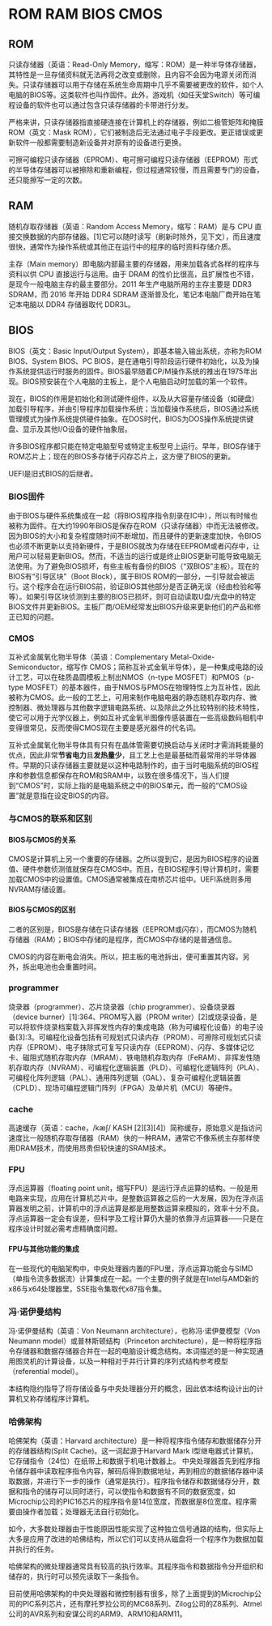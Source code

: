 # ROM RAM BIOS CMOS
## ROM
只读存储器（英语：Read-Only Memory，缩写：ROM）是一种半导体存储器，其特性是一旦存储资料就无法再将之改变或删除，且内容不会因为电源关闭而消失。只读存储器可以用于存储在系统生命周期中几乎不需要被更改的软件，如个人电脑的BIOS等。这类软件也叫作固件。此外，游戏机（如任天堂Switch）等可编程设备的软件也可以通过包含只读存储器的卡带进行分发。

严格来讲，只读存储器指直接硬连接在计算机上的存储器，例如二极管矩阵和掩膜ROM（英文：Mask ROM），它们被制造后无法通过电子手段更改。更正错误或更新软件一般都需要制造新设备并对原有的设备进行更换。

可擦可编程只读存储器（EPROM）、电可擦可编程只读存储器（EEPROM）形式的半导体存储器可以被擦除和重新编程，但过程通常较慢，而且需要专门的设备，还只能擦写一定的次数。
## RAM
随机存取存储器（英语：Random Access Memory，缩写：RAM）是与 CPU 直接交换数据的内部存储器。[1]它可以随时读写（刷新时除外，见下文），而且速度很快，通常作为操作系统或其他正在运行中的程序的临时资料存储介质。

主存（Main memory）即电脑内部最主要的存储器，用来加载各式各样的程序与资料以供 CPU 直接运行与运用。由于 DRAM 的性价比很高，且扩展性也不错，是现今一般电脑主存的最主要部分。2011 年生产电脑所用的主存主要是 DDR3 SDRAM，而 2016 年开始 DDR4 SDRAM 逐渐普及化，笔记本电脑厂商开始在笔记本电脑以 DDR4 存储器取代 DDR3L。
## BIOS

BIOS（英文：Basic Input/Output System），即基本输入输出系统，亦称为ROM BIOS、System BIOS、PC BIOS，是在通电引导阶段运行硬件初始化，以及为操作系统提供运行时服务的固件。BIOS最早随着CP/M操作系统的推出在1975年出现。BIOS预安装在个人电脑的主板上，是个人电脑启动时加载的第一个软件。

现在，BIOS的作用是初始化和测试硬件组件，以及从大容量存储设备（如硬盘）加载引导程序，并由引导程序加载操作系统；当加载操作系统后，BIOS通过系统管理模式为操作系统提供硬件抽象。在DOS时代，BIOS为DOS操作系统提供键盘、显示及其他I/O设备的硬件抽象层。

许多BIOS程序都只能在特定电脑型号或特定主板型号上运行。早年，BIOS存储于ROM芯片上；现在的BIOS多存储于闪存芯片上，这方便了BIOS的更新。

UEFI是旧式BIOS的后继者。

### BIOS固件
由于BIOS与硬件系统集成在一起（将BIOS程序指令刻录在IC中），所以有时候也被称为固件。在大约1990年BIOS是保存在ROM（只读存储器）中而无法被修改。因为BIOS的大小和复杂程度随时间不断增加，而且硬件的更新速度加快，令BIOS也必须不断更新以支持新硬件，于是BIOS就改为存储在EEPROM或者闪存中，让用户可以轻易更新BIOS。然而，不适当的运行或是终止BIOS更新可能导致电脑无法使用。为了避免BIOS损坏，有些主板有备份的BIOS（“双BIOS”主板）。现在的BIOS有“引导区块”（Boot Block），属于BIOS ROM的一部分，一引导就会被运行。这个程序会在运行BIOS前，验证BIOS其他部分是否正确无误（经由检验和等等）。如果引导区块侦测到主要的BIOS已损坏，则可自动读取U盘/光盘中的特定BIOS文件并更新BIOS。主板厂商/OEM经常发出BIOS升级来更新他们的产品和修正已知的问题。
### CMOS
互补式金属氧化物半导体（英语：Complementary Metal-Oxide-Semiconductor，缩写作 CMOS；简称互补式金氧半导体），是一种集成电路的设计工艺，可以在硅质晶圆模板上制出NMOS（n-type MOSFET）和PMOS（p-type MOSFET）的基本器件，由于NMOS与PMOS在物理特性上为互补性，因此被称为CMOS。此一般的工艺上，可用来制作电脑电器的静态随机存取内存、微控制器、微处理器与其他数字逻辑电路系统、以及除此之外比较特别的技术特性，使它可以用于光学仪器上，例如互补式金氧半图像传感装置在一些高级数码相机中变得很常见，反而使得CMOS现在主要是感光器件的代名词。

互补式金属氧化物半导体具有只有在晶体管需要切换启动与关闭时才需消耗能量的优点，因此非常**节省电力**且**发热量少**，且工艺上也是最基础而最常用的半导体器件。早期的只读存储器主要就是以这种电路制作的，由于当时电脑系统的BIOS程序和参数信息都保存在ROM和SRAM中，以致在很多情况下，当人们提到“CMOS”时，实际上指的是电脑系统之中的BIOS单元，而一般的“CMOS设置”就是意指在设定BIOS的内容。
### 与CMOS的联系和区别
#### BIOS与CMOS的关系
CMOS是计算机上另一个重要的存储器。之所以提到它，是因为BIOS程序的设置值、硬件参数侦测值就保存在CMOS中。而且，在BIOS程序引导计算机时，需要加载CMOS中的设置值。CMOS通常被集成在南桥芯片组中。UEFI系统则多用NVRAM存储设置。

#### BIOS与CMOS的区别
二者的区别是，BIOS是存储在只读存储器（EEPROM或闪存），而CMOS为随机存储器（RAM）；BIOS中存储的是程序，而CMOS中存储的是普通信息。

CMOS的内容在断电会消失。所以，把主板的电池拆出，便可重置其内容。另外，拆出电池也会重置时间。
### programmer
烧录器（programmer）、芯片烧录器（chip programmer）、设备烧录器（device burner）[1]:364、PROM写入器（PROM writer）[2]或烧录设备，是可以将软件烧录档案载入非挥发性内存的集成电路（称为可编程化设备）的电子设备[3]:3。可编程化设备包括有可规划式只读内存（PROM）、可擦除可规划式只读内存（EPROM）、电子抹除式可复写只读内存（EEPROM）、闪存、多媒体记忆卡、磁阻式随机存取内存（MRAM）、铁电随机存取内存（FeRAM）、非挥发性随机存取内存（NVRAM）、可编程化逻辑装置（PLD）、可编程化逻辑阵列（PLA）、可编程化阵列逻辑（PAL）、通用阵列逻辑（GAL）、复杂可编程化逻辑装置（CPLD）、现场可编程逻辑门阵列（FPGA）及单片机（MCU）等硬件。
### cache
高速缓存（英语：cache，/kæʃ/ KASH [2][3][4]）简称缓存，原始意义是指访问速度比一般随机存取存储器（RAM）快的一种RAM，通常它不像系统主存那样使用DRAM技术，而使用昂贵但较快速的SRAM技术。

### FPU
浮点运算器（floating point unit，缩写FPU）是运行浮点运算的结构。一般是用电路来实现，应用在计算机芯片中。是整数运算器之后的一大发展，因为在浮点运算器发明之前，计算机中的浮点运算是都是用整数运算来模拟的，效率十分不良。浮点运算器一定会有误差，但科学及工程计算仍大量的依靠浮点运算器——只是在程序设计时就必需考虑精确度问题。
#### FPU与其他功能的集成
在一些现代的电脑架构中，中央处理器内置的FPU里，浮点运算功能会与SIMD（单指令流多数据流）计算集成在一起。一个主要的例子就是在Intel与AMD新的x86与x64处理器里，SSE指令集取代x87指令集。

### 冯·诺伊曼结构
冯·诺伊曼结构（英语：Von Neumann architecture），也称冯·诺伊曼模型（Von Neumann model）或普林斯顿结构（Princeton architecture），是一种将程序指令存储器和数据存储器合并在一起的电脑设计概念结构。本词描述的是一种实现通用图灵机的计算设备，以及一种相对于并行计算的序列式结构参考模型（referential model）。

本结构隐约指导了将存储设备与中央处理器分开的概念，因此依本结构设计出的计算机又称存储程序计算机。
### 哈佛架构
哈佛架构（英语：Harvard architecture）是一种将程序指令储存和数据储存分开的存储器结构(Split Cache)。这一词起源于Harvard Mark I型继电器式计算机，它存储指令（24位）在纸带上和数据于机电计数器上。 中央处理器首先到程序指令储存器中读取程序指令内容，解码后得到数据地址，再到相应的数据储存器中读取数据，并进行下一步的操作（通常是执行）。程序指令储存和数据储存分开，数据和指令的储存可以同时进行，可以使指令和数据有不同的数据宽度，如Microchip公司的PIC16芯片的程序指令是14位宽度，而数据是8位宽度。程序需要由操作者加载；处理器无法自行初始化。

如今，大多数处理器由于性能原因性能实现了这种独立信号通路的结构，但实际上大多是应用了改进的哈佛结构，所以它们可以支持从磁盘将一个程序作为数据加载并执行的任务。

哈佛架构的微处理器通常具有较高的执行效率。其程序指令和数据指令分开组织和储存的，执行时可以预先读取下一条指令。

目前使用哈佛架构的中央处理器和微控制器有很多，除了上面提到的Microchip公司的PIC系列芯片，还有摩托罗拉公司的MC68系列、Zilog公司的Z8系列、Atmel公司的AVR系列和安谋公司的ARM9、ARM10和ARM11。